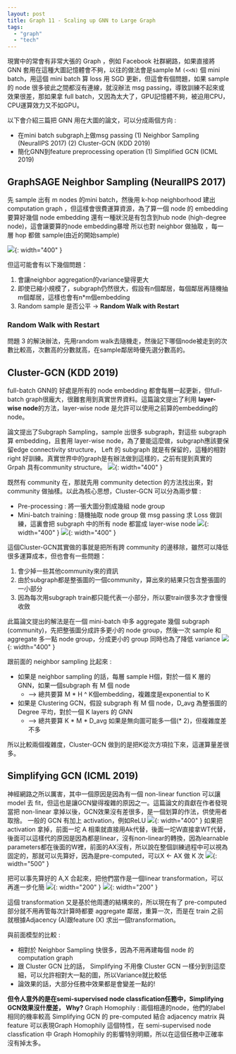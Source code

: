 ```yaml
---
layout: post
title: Graph 11 - Scaling up GNN to Large Graph 
tags: 
  - "graph" 
  - "tech"
---
```


現實中的常會有非常大張的 Graph ，例如 Facebook 社群網路，如果直接將 GNN 套用在這種大圖記憶體會不夠，以往的做法會是sample M `(<<N)` 個 mini batch，用這個 mini batch 算 loss 用 SGD 更新，但這會有個問題，如果 sample 的 node 很多彼此之間都沒有連線，就沒辦法 msg passing，導致訓練不起來或效果很差，那如果拿 full batch，又因為太大了，GPU記憶體不夠，被迫用CPU，CPU運算效力又不如GPU。

以下會介紹三篇把 GNN 用在大圖的論文，可以分成兩個方向 : 
- 在mini batch subgraph上做msg passing
	(1) Neighbor Sampling (NeuralIPS 2017)
	(2) Cluster-GCN (KDD 2019)
- 簡化GNN到feature preprocessing operation
	(1) Simplified GCN (ICML 2019)

## GraphSAGE Neighbor Sampling (NeuralIPS 2017)
先 sample 出有 m nodes 的mini batch，然後用 k-hop neighborhood 建出 computation graph ，但這樣會很費運算資源，為了算一個 node 的 embedding 要算好幾個 node embedding
還有一種狀況是有包含到hub node (high-degree node)，這會讓要算的node embedding暴增
所以也對 neighbor 做抽取 ，每一層 hop 都做 sample(由近的開始sample)

![](https://i.imgur.com/RnKKTDo.png){: width="400" }

但這可能會有以下幾個問題：
1. 會讓neighbor aggregation的variance變得更大
2. 即使已縮小規模了，subgraph仍然很大，假設有n個鄰居，每個鄰居再隨機抽m個鄰居，這樣也會有n*m個embedding
3. Random sample 是否公平 -> **Random Walk with Restart**

### Random Walk with Restart
問題 3 的解決辦法，先用random walk去隨機走，然後記下哪個node被走到的次數比較高，次數高的分數就高，在sample鄰居時優先選分數高的。

## Cluster-GCN (KDD 2019)
full-batch GNN的 好處是所有的 node embedding 都會每層一起更新，但full-batch graph很龐大，很難套用到真實世界資料。這篇論文提出了利用 **layer-wise node**的方法，layer-wise node 是允許可以使用之前算的embedding的node。

論文提出了Subgraph Sampling，sample 出很多 subgraph，對這些 subgraph 算 embedding，且套用 layer-wise node，為了要能這麼做，subgraph應該要保留edge connectivity structure， Left 的 subgraph 就是有保留的，這種的相對 right 好訓練。真實世界中的graph是有辦法做到這樣的，之前有提到真實的 Grpah 具有community structure。
![](https://i.imgur.com/oXYzOdd.png){: width="400" }

既然有 community 在，那就先用 community detection 的方法找出來，對 community 做抽樣。以此為核心思想，Cluster-GCN 可以分為兩步驟 : 
- Pre-processing : 將一張大圖分割成幾組 node group
- Mini-batch training : 隨機抽取 node group 做 msg passing 求 Loss 做訓練，這裏會把 subgraph 中的所有 node 都當成 layer-wise node
![](https://i.imgur.com/8nRk097.png){: width="400" }
![](https://i.imgur.com/gbs3EN8.png){: width="400" }


這個Cluster-GCN其實做的事就是把所有跨 community 的邊移除，雖然可以降低很多運算成本，但也會有一些問題：
1. 會少掉一些其他community來的資訊
2. 由於subgraph都是整張圖的一個community，算出來的結果只包含整張圖的一小部分
3. 因為每次用subgraph train都只能代表一小部分，所以要train很多次才會慢慢收斂


此篇論文提出的解法是在一個 mini-batch 中多 aggregate 幾個 subgraph (community)，先把整張圖分成許多更小的 node group，然後一次 sample 和 aggregate 多一點 node group，分成更小的 group 同時也為了降低 variance
![](https://i.imgur.com/RAv5TLz.png){: width="400" }


跟前面的 neighbor sampling 比起來 : 
- 如果是 neighbor sampling 的話，每層 sample H個，對於一個 K 層的 GNN，如果一個subgraph 有 M 個 node
    - --> 總共要算 M * H ^ K個embedding，複雜度是exponential to K
- 如果是 Clustering GCN，假設 subgraph 有 M 個 node，D_avg 為整張圖的 Degree 平均，對於一個 K layers 的 GNN
    - --> 總共要算 K * M * D_avg 如果是無向圖可能多一個(* 2)，但複雜度差不多

所以比較兩個複雜度，Cluster-GCN 做到的是把K從次方項拉下來，這運算量差很多。

## Simplifying GCN (ICML 2019)
神經網路之所以厲害，其中一個原因是因為有一個 non-linear function 可以讓 model 去 fit，但這也是讓GCN變得複雜的原因之一。這篇論文的貢獻在作者發現當把 non-linear 拿掉以後，GCN效果沒有差很多，是一個划算的作法，供使用者取捨。
一般的 GCN 有加上 activation，例如ReLU
![](https://i.imgur.com/GrNJHWG.png){: width="400" }
如果把 activation 拿掉，前面一坨 A 相乘就直接用Ak代替，後面一坨W直接拿WT代替，後面可以這樣代的原因是因為都是linear，沒有non-linear的轉換，因為learnable parameters都在後面的W裡，前面的AX沒有，所以說在整個訓練過程中可以視為固定的，那就可以先算好，因為是pre-computed，可以X <- AX 做 K 次
![](https://i.imgur.com/Cmrujc1.png){: width="500" }

把可以事先算好的 A,X 合起來，把他們當作是一個linear transformation，可以再進一步化簡
![](https://i.imgur.com/pIykU62.png){: width="200" }
![](https://i.imgur.com/n2roDSB.png){: width="200" }

這個 transformation 又是基於他周遭的結構來的，所以現在有了 pre-computed 部分就不用再管每次計算時都要 aggregate 鄰居，重算一次，而是在 train 之前就根據Adjacency (A)跟feature (X) 求出一個transformation。

與前面模型的比較 : 
- 相對於 Neighbor Sampling 快很多，因為不用再建每個 node 的 computation graph
- 跟 Cluster GCN 比的話， Simplifying 不用像 Cluster GCN 一樣分到到這麼細，可以允許相對大一點的圖，所以Variance就比較低
- 論效果的話，大部分任務中效果都是會變差一點的!

**但令人意外的是在semi-supervised node classfication任務中，Simplifying GCN效果沒什麼差， Why?**
Graph Homophily : 兩個相連的node，他們的label相同的機率較高
Simplifying GCN 的 pre-computed 結合 adjacency matrix 與 feature 可以表現Graph Homophily 這個特性，在 semi-supervised node classfication 中 Graph Homophily 的影響特別明顯，所以在這個任務中正確率沒有掉太多。

















